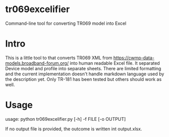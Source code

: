 # tr069excelifier
Command-line tool for converting TR069 model into Excel

# Intro
This is a little tool to that converts TR069 XML from https://cwmp-data-models.broadband-forum.org/ into human readable Excel file. It separated Device model and profile into separate sheets. There are limited formatting and the current implementation doesn't handle markdown language used by the description yet. Only TR-181 has been tested but others should work as well.

# Usage
usage: python tr069excelifier.py [-h] -f FILE [-o OUTPUT]

If no output file is provided, the outcome is written int output.xlsx.
